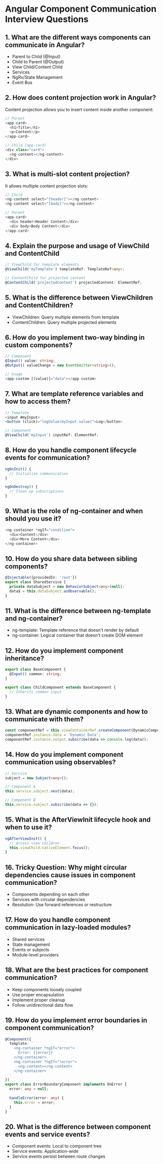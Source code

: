 # Angular Component Communication Interview Questions

## 1. What are the different ways components can communicate in Angular?
- Parent to Child (@Input)
- Child to Parent (@Output)
- View Child/Content Child
- Services
- NgRx/State Management
- Event Bus

## 2. How does content projection work in Angular?
Content projection allows you to insert content inside another component:
```typescript
// Parent
<app-card>
  <h1>Title</h1>
  <p>Content</p>
</app-card>

// Child (app-card)
<div class="card">
  <ng-content></ng-content>
</div>
```

## 3. What is multi-slot content projection?
It allows multiple content projection slots:
```typescript
// Child
<ng-content select="[header]"></ng-content>
<ng-content select="[body]"></ng-content>

// Parent
<app-card>
  <div header>Header Content</div>
  <div body>Body Content</div>
</app-card>
```

## 4. Explain the purpose and usage of ViewChild and ContentChild
```typescript
// ViewChild for template elements
@ViewChild('myTemplate') templateRef: TemplateRef<any>;

// ContentChild for projected content
@ContentChild('projectedContent') projectedContent: ElementRef;
```

## 5. What is the difference between ViewChildren and ContentChildren?
- ViewChildren: Query multiple elements from template
- ContentChildren: Query multiple projected elements

## 6. How do you implement two-way binding in custom components?
```typescript
// Component
@Input() value: string;
@Output() valueChange = new EventEmitter<string>();

// Usage
<app-custom [(value)]="data"></app-custom>
```

## 7. What are template reference variables and how to access them?
```typescript
// Template
<input #myInput>
<button (click)="logValue(myInput.value)">Log</button>

// Component
@ViewChild('myInput') inputRef: ElementRef;
```

## 8. How do you handle component lifecycle events for communication?
```typescript
ngOnInit() {
  // Initialize communication
}

ngOnDestroy() {
  // Clean up subscriptions
}
```

## 9. What is the role of ng-container and when should you use it?
```typescript
<ng-container *ngIf="condition">
  <div>Content</div>
  <div>More Content</div>
</ng-container>
```

## 10. How do you share data between sibling components?
```typescript
@Injectable({providedIn: 'root'})
export class SharedService {
  private dataSubject = new BehaviorSubject<any>(null);
  data$ = this.dataSubject.asObservable();
}
```

## 11. What is the difference between ng-template and ng-container?
- ng-template: Template reference that doesn't render by default
- ng-container: Logical container that doesn't create DOM element

## 12. How do you implement component inheritance?
```typescript
export class BaseComponent {
  @Input() common: string;
}

export class ChildComponent extends BaseComponent {
  // Inherits common input
}
```

## 13. What are dynamic components and how to communicate with them?
```typescript
const componentRef = this.viewContainerRef.createComponent(DynamicComponent);
componentRef.instance.data = 'Dynamic Data';
componentRef.instance.output.subscribe(data => console.log(data));
```

## 14. How do you implement component communication using observables?
```typescript
// Service
subject = new Subject<any>();

// Component A
this.service.subject.next(data);

// Component B
this.service.subject.subscribe(data => {});
```

## 15. What is the AfterViewInit lifecycle hook and when to use it?
```typescript
ngAfterViewInit() {
  // Access view children
  this.viewChild.nativeElement.focus();
}
```

## 16. Tricky Question: Why might circular dependencies cause issues in component communication?
- Components depending on each other
- Services with circular dependencies
- Resolution: Use forward references or restructure

## 17. How do you handle component communication in lazy-loaded modules?
- Shared services
- State management
- Events or subjects
- Module-level providers

## 18. What are the best practices for component communication?
- Keep components loosely coupled
- Use proper encapsulation
- Implement proper cleanup
- Follow unidirectional data flow

## 19. How do you implement error boundaries in component communication?
```typescript
@Component({
  template: `
    <ng-container *ngIf="error">
      Error: {{error}}
    </ng-container>
    <ng-container *ngIf="!error">
      <ng-content></ng-content>
    </ng-container>
  `
})
export class ErrorBoundaryComponent implements OnError {
  error: any = null;
  
  handleError(error: any) {
    this.error = error;
  }
}
```

## 20. What is the difference between component events and service events?
- Component events: Local to component tree
- Service events: Application-wide
- Service events persist between route changes